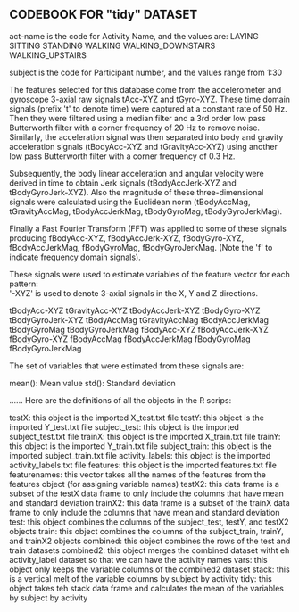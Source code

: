 CODEBOOK FOR "tidy" DATASET
---------------------------------
act-name is the code for Activity Name, and the values are:
		LAYING
		SITTING
		STANDING
		WALKING
		WALKING_DOWNSTAIRS
		WALKING_UPSTAIRS

subject is the code for Participant number, and the values range from 1:30

The features selected for this database come from the accelerometer and gyroscope 3-axial raw signals tAcc-XYZ and tGyro-XYZ. These time domain signals (prefix 't' to denote time) were captured at a constant rate of 50 Hz. Then they were filtered using a median filter and a 3rd order low pass Butterworth filter with a corner frequency of 20 Hz to remove noise. Similarly, the acceleration signal was then separated into body and gravity acceleration signals (tBodyAcc-XYZ and tGravityAcc-XYZ) using another low pass Butterworth filter with a corner frequency of 0.3 Hz. 

Subsequently, the body linear acceleration and angular velocity were derived in time to obtain Jerk signals (tBodyAccJerk-XYZ and tBodyGyroJerk-XYZ). Also the magnitude of these three-dimensional signals were calculated using the Euclidean norm (tBodyAccMag, tGravityAccMag, tBodyAccJerkMag, tBodyGyroMag, tBodyGyroJerkMag). 

Finally a Fast Fourier Transform (FFT) was applied to some of these signals producing fBodyAcc-XYZ, fBodyAccJerk-XYZ, fBodyGyro-XYZ, fBodyAccJerkMag, fBodyGyroMag, fBodyGyroJerkMag. (Note the 'f' to indicate frequency domain signals). 

These signals were used to estimate variables of the feature vector for each pattern:  
'-XYZ' is used to denote 3-axial signals in the X, Y and Z directions.

tBodyAcc-XYZ
tGravityAcc-XYZ
tBodyAccJerk-XYZ
tBodyGyro-XYZ
tBodyGyroJerk-XYZ
tBodyAccMag
tGravityAccMag
tBodyAccJerkMag
tBodyGyroMag
tBodyGyroJerkMag
fBodyAcc-XYZ
fBodyAccJerk-XYZ
fBodyGyro-XYZ
fBodyAccMag
fBodyAccJerkMag
fBodyGyroMag
fBodyGyroJerkMag

The set of variables that were estimated from these signals are: 

mean(): Mean value
std(): Standard deviation

......
Here are the definitions of all the objects in the R scrips:

testX: this object is the imported X_test.txt file
testY: this object is the imported Y_test.txt file
subject_test: this object is the imported subject_test.txt file
trainX: this object is the imported X_train.txt file
trainY: this object is the imported Y_train.txt file
subject_train: this object is the imported subject_train.txt file
activity_labels: this object is the imported activity_labels.txt file
features: this object is the imported features.txt file
featurenames: this vector takes all the names of the features from the features object (for assigning variable names)
testX2: this data frame is a subset of the testX data frame to only include the columns that have mean and standard deviation
trainX2: this data frame is a subset of the trainX data frame to only include the columns that have mean and standard deviation
test: this object combines the columns of the subject_test, testY, and testX2 objects
train: this object combines the columns of the subject_train, trainY, and trainX2 objects
combined: this object combines the rows of the test and train datasets
combined2: this object merges the combined dataset witht eh activity_label dataset so that we can have the activity names
vars: this object only keeps the variable columns of the combined2 dataset
stack: this is a vertical melt of the variable columns by subject by activity
tidy: this object takes teh stack data frame and calculates the mean of the variables by subject by activity




